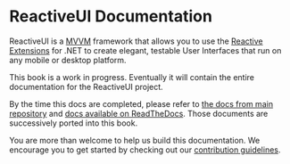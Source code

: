 # ReactiveUI Documentation

ReactiveUI is a [MVVM](fundamentals/mvvm.md) framework that allows you to use the [Reactive Extensions](fundamentals/reactive-extensions.md) for .NET to create elegant, testable User Interfaces that run on any mobile or
desktop platform.

This book is a work in progress. Eventually it will contain the entire documentation for the ReactiveUI project.

By the time this docs are completed, please refer to [the docs from main repository](https://github.com/reactiveui/ReactiveUI/tree/docs) and [docs available on ReadTheDocs](http://reactiveui.readthedocs.org/en/latest/). Those documents are successively ported into this book.

You are more than welcome to help us build this documentation. We encourage you to get started by checking out our [contribution guidelines](contributing/index.html).

